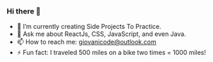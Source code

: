 ### Hi there 👋

- 🌱 I’m currently creating Side Projects To Practice.
- 💬 Ask me about ReactJs, CSS, JavaScript, and even Java.
- 📫 How to reach me: giovanicode@outlook.com
- ⚡ Fun fact: I traveled 500 miles on a bike two times = 1000 miles!
